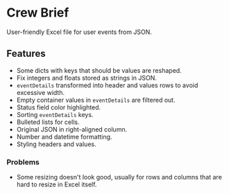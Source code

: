 # Crew Brief

User-friendly Excel file for user events from JSON.

## Features

- Some dicts with keys that should be values are reshaped.
- Fix integers and floats stored as strings in JSON.
- `eventDetails` transformed into header and values rows to avoid excessive width.
- Empty container values in `eventDetails` are filtered out.
- Status field color highlighted.
- Sorting `eventDetails` keys.
- Bulleted lists for cells.
- Original JSON in right-aligned column.
- Number and datetime formatting.
- Styling headers and values.

### Problems

- Some resizing doesn't look good, usually for rows and columns that are hard to resize in Excel itself.
